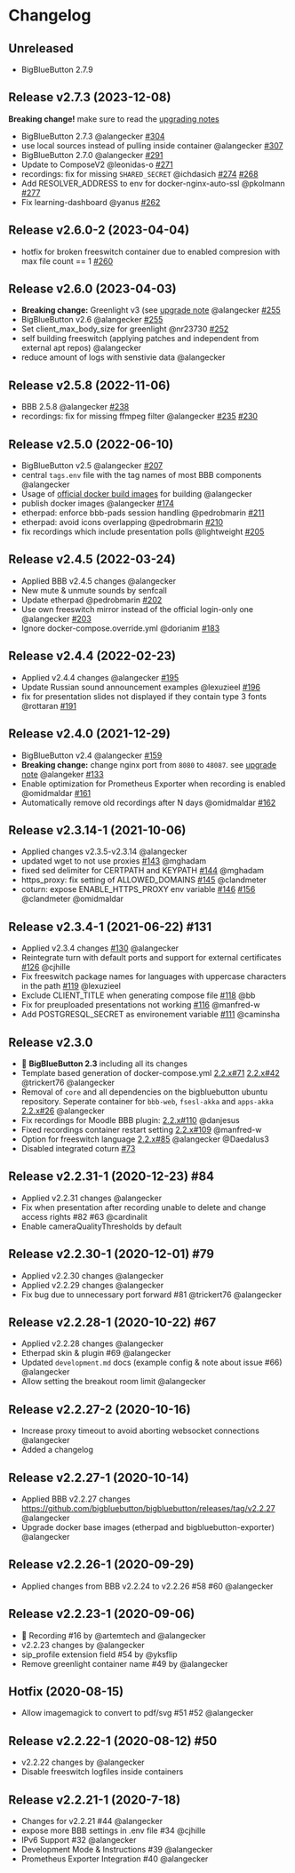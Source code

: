 # Changelog

## Unreleased
- BigBlueButton 2.7.9

## Release v2.7.3 (2023-12-08)

**Breaking change!** make sure to read the [upgrading notes](https://github.com/bigbluebutton/docker/blob/develop/docs/upgrading.md)

- BigBlueButton 2.7.3 @alangecker [#304](https://github.com/bigbluebutton/docker/pull/304)
- use local sources instead of pulling inside container @alangecker [#307](https://github.com/bigbluebutton/docker/pull/307)
- BigBlueButton 2.7.0 @alangecker [#291](https://github.com/bigbluebutton/docker/pull/291)
- Update to ComposeV2 @leonidas-o [#271](https://github.com/bigbluebutton/docker/pull/271)
- recordings: fix for missing `SHARED_SECRET` @ichdasich [#274](https://github.com/bigbluebutton/docker/issues/274) [#268](https://github.com/bigbluebutton/docker/issues/268)
- Add RESOLVER_ADDRESS to env for docker-nginx-auto-ssl @pkolmann [#277](https://github.com/bigbluebutton/docker/pull/277)
- Fix learning-dashboard @yanus [#262](https://github.com/bigbluebutton/docker/pull/262)

## Release v2.6.0-2 (2023-04-04)
- hotfix for broken freeswitch container due to enabled compresion with max file count == 1 [#260](https://github.com/bigbluebutton/docker/issues/260)

## Release v2.6.0 (2023-04-03)
- **Breaking change:** Greenlight v3 (see [upgrade note](docs/upgrading.md) @alangecker [#255](https://github.com/bigbluebutton/docker/pull/255) 
- BigBlueButton v2.6 @alangecker [#255](https://github.com/bigbluebutton/docker/pull/255) 
- Set client_max_body_size for greenlight @nr23730 [#252](https://github.com/bigbluebutton/docker/pull/252)
- self building freeswitch (applying patches and independent from external apt repos) @alangecker
- reduce amount of logs with senstivie data @alangecker

## Release v2.5.8 (2022-11-06)
- BBB 2.5.8 @alangecker [#238](https://github.com/bigbluebutton/docker/pull/238)
- recordings: fix for missing ffmpeg filter @alangecker [#235](https://github.com/bigbluebutton/docker/issues/235) [#230](https://github.com/bigbluebutton/docker/pull/230)

## Release v2.5.0 (2022-06-10)
- BigBlueButton v2.5 @alangecker [#207](https://github.com/bigbluebutton/docker/pull/207)
- central `tags.env` file with the tag names of most BBB components @alangecker
- Usage of [official docker build images](https://gitlab.senfcall.de/senfcall-public/docker-bbb-build) for building @alangecker
- publish docker images @alangecker [#174](https://github.com/bigbluebutton/docker/issues/174)
- etherpad: enforce bbb-pads session handling @pedrobmarin [#211](https://github.com/bigbluebutton/docker/pull/211)
- etherpad: avoid icons overlapping @pedrobmarin [#210](https://github.com/bigbluebutton/docker/pull/210)
- fix recordings which include presentation polls @lightweight [#205](https://github.com/bigbluebutton/docker/pull/205)

## Release v2.4.5 (2022-03-24)
- Applied BBB v2.4.5 changes @alangecker 
- New mute & unmute sounds by senfcall
- Update etherpad @pedrobmarin [#202](https://github.com/bigbluebutton/docker/pull/202)
- Use own freeswitch mirror instead of the official login-only one @alangecker [#203](https://github.com/bigbluebutton/docker/issues/203)
- Ignore docker-compose.override.yml @dorianim [#183](https://github.com/bigbluebutton/docker/pull/183)

## Release v2.4.4 (2022-02-23)
- Applied v2.4.4 changes @alangecker [#195](https://github.com/bigbluebutton/docker/pull/195)
- Update Russian sound announcement examples @lexuzieel [#196](https://github.com/bigbluebutton/docker/pull/196)
- fix for presentation slides not displayed if they contain type 3 fonts @rottaran  [#191](https://github.com/bigbluebutton/docker/pull/191)

## Release v2.4.0 (2021-12-29)
- BigBlueButton v2.4 @alangecker [#159](https://github.com/bigbluebutton/docker/pull/159)
- **Breaking change:** change nginx port from `8080` to `48087`. see [upgrade note](docs/upgrading.md) @alangeker [#133](https://github.com/bigbluebutton/docker/issues/133)
- Enable optimization for Prometheus Exporter when recording is enabled @omidmaldar [#161](https://github.com/bigbluebutton/docker/pull/161)
- Automatically remove old recordings after N days @omidmaldar [#162](https://github.com/bigbluebutton/docker/pull/162)


## Release v2.3.14-1 (2021-10-06)
- Applied changes v2.3.5-v2.3.14 @alangecker
- updated wget to not use proxies [#143](https://github.com/bigbluebutton/docker/pull/143) @mghadam
- fixed sed delimiter for CERTPATH and KEYPATH [#144](https://github.com/bigbluebutton/docker/pull/144) @mghadam
- https_proxy: fix setting of ALLOWED_DOMAINS [#145](https://github.com/bigbluebutton/docker/pull/145) @clandmeter
- coturn: expose ENABLE_HTTPS_PROXY env variable [#146](https://github.com/bigbluebutton/docker/pull/146) [#156](https://github.com/bigbluebutton/docker/pull/156) @clandmeter @omidmaldar

## Release v2.3.4-1 (2021-06-22) #131
- Applied v2.3.4 changes [#130](https://github.com/bigbluebutton/docker/pull/130) @alangecker 
- Reintegrate turn with default ports and support for external certificates [#126](https://github.com/bigbluebutton/docker/pull/126) @cjhille
- Fix freeswitch package names for languages with uppercase characters in the path  [#119](https://github.com/bigbluebutton/docker/pull/119) @lexuzieel
- Exclude CLIENT_TITLE when generating compose file [#118](https://github.com/bigbluebutton/docker/pull/118) @bb
- Fix for preuploaded presentations not working [#116](https://github.com/bigbluebutton/docker/pull/116) @manfred-w
- Add POSTGRESQL_SECRET as environement variable [#111](https://github.com/bigbluebutton/docker/pull/111) @caminsha


## Release v2.3.0
- :tada: **BigBlueButton 2.3** including all its changes
- Template based generation of docker-compose.yml [2.2.x#71](https://github.com/alangecker/bigbluebutton-docker/pull/71) [2.2.x#42](https://github.com/alangecker/bigbluebutton-docker/issues/42) @trickert76 @alangecker
- Removal of `core` and all dependencies on the bigbluebutton ubuntu repository. Seperate container for `bbb-web`, `fsesl-akka` and `apps-akka` [2.2.x#26](https://github.com/alangecker/bigbluebutton-docker/issues/26) @alangecker
- Fix recordings for Moodle BBB plugin: [2.2.x#110](https://github.com/alangecker/bigbluebutton-docker/pull/110) @danjesus
- Fixed recordings container restart setting [2.2.x#109](https://github.com/alangecker/bigbluebutton-docker/pull/109) @manfred-w
- Option for freeswitch language [2.2.x#85](https://github.com/alangecker/bigbluebutton-docker/pull/85) @alangecker @Daedalus3 
- Disabled integrated coturn [#73](https://github.com/bigbluebutton/docker/issues/73)

## Release v2.2.31-1 (2020-12-23) #84
- Applied v2.2.31 changes @alangecker
- Fix when presentation after recording unable to delete and change access rights #82 #63 @cardinalit
- Enable cameraQualityThresholds by default

## Release v2.2.30-1 (2020-12-01) #79
- Applied v2.2.30 changes @alangecker
- Applied v2.2.29 changes @alangecker
- Fix bug due to unnecessary port forward #81 @trickert76 @alangecker

## Release v2.2.28-1 (2020-10-22) #67
- Applied v2.2.28 changes @alangecker
- Etherpad skin & plugin #69 @alangecker
- Updated `development.md` docs (example config & note about issue #66) @alangecker
- Allow setting the breakout room limit @alangecker

## Release v2.2.27-2 (2020-10-16)
- Increase proxy timeout to avoid aborting websocket connections @alangecker
- Added a changelog

## Release v2.2.27-1 (2020-10-14)
- Applied BBB v2.2.27 changes https://github.com/bigbluebutton/bigbluebutton/releases/tag/v2.2.27 @alangecker
- Upgrade docker base images (etherpad and bigbluebutton-exporter) @alangecker

## Release v2.2.26-1 (2020-09-29)
- Applied changes from BBB v2.2.24 to v2.2.26 #58 #60 @alangecker

## Release v2.2.23-1 (2020-09-06)
- :tada: Recording #16 by @artemtech and @alangecker 
- v2.2.23 changes by @alangecker 
- sip_profile extension field #54 by @yksflip
- Remove greenlight container name #49 by @alangecker 

## Hotfix (2020-08-15)
- Allow imagemagick to convert to pdf/svg #51 #52 @alangecker

## Release v2.2.22-1 (2020-08-12) #50
- v2.2.22 changes by @alangecker 
- Disable freeswitch logfiles inside containers

## Release v2.2.21-1 (2020-7-18)
- Changes for v2.2.21 #44 @alangecker
- expose more BBB settings in .env file #34 @cjhille
- IPv6 Support #32 @alangecker
- Development Mode & Instructions #39 @alangecker
- Prometheus Exporter Integration #40 @alangecker
